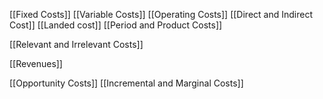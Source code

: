 
[[Fixed Costs]]
[[Variable Costs]]
[[Operating Costs]]
[[Direct and Indirect Cost]]
[[Landed cost]]
[[Period and Product Costs]]

[[Relevant and Irrelevant Costs]]

[[Revenues]]

[[Opportunity Costs]]
[[Incremental and Marginal Costs]]


